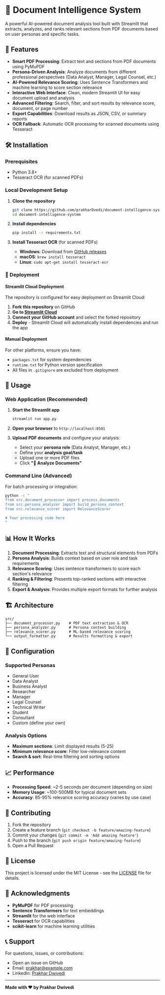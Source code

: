# 📄 Document Intelligence System

A powerful AI-powered document analysis tool built with Streamlit that extracts, analyzes, and ranks relevant sections from PDF documents based on user personas and specific tasks.

## 🚀 Features

- **Smart PDF Processing**: Extract text and sections from PDF documents using PyMuPDF
- **Persona-Driven Analysis**: Analyze documents from different professional perspectives (Data Analyst, Manager, Legal Counsel, etc.)
- **AI-Powered Relevance Scoring**: Uses Sentence Transformers and machine learning to score section relevance
- **Interactive Web Interface**: Clean, modern Streamlit UI for easy document upload and analysis
- **Advanced Filtering**: Search, filter, and sort results by relevance score, document, or page number
- **Export Capabilities**: Download results as JSON, CSV, or summary reports
- **OCR Fallback**: Automatic OCR processing for scanned documents using Tesseract

## 🛠️ Installation

### Prerequisites
- Python 3.8+
- Tesseract OCR (for scanned PDFs)

### Local Development Setup

1. **Clone the repository**
   ```bash
   git clone https://github.com/prakharDvedi/document-intelligence-system.git
   cd document-intelligence-system
   ```

2. **Install dependencies**
   ```bash
   pip install -r requirements.txt
   ```

3. **Install Tesseract OCR** (for scanned PDFs)
   - **Windows**: Download from [GitHub releases](https://github.com/UB-Mannheim/tesseract/wiki)
   - **macOS**: `brew install tesseract`
   - **Linux**: `sudo apt-get install tesseract-ocr`

### 🚀 Deployment

#### Streamlit Cloud Deployment
The repository is configured for easy deployment on Streamlit Cloud:

1. **Fork this repository** on GitHub
2. **Go to [Streamlit Cloud](https://streamlit.io/cloud)**
3. **Connect your GitHub account** and select the forked repository
4. **Deploy** - Streamlit Cloud will automatically install dependencies and run the app

#### Manual Deployment
For other platforms, ensure you have:
- `packages.txt` for system dependencies
- `runtime.txt` for Python version specification
- All files in `.gitignore` are excluded from deployment

## 🎯 Usage

### Web Application (Recommended)

1. **Start the Streamlit app**
   ```bash
   streamlit run app.py
   ```

2. **Open your browser** to `http://localhost:8501`

3. **Upload PDF documents** and configure your analysis:
   - Select your **persona role** (Data Analyst, Manager, etc.)
   - Define your **analysis goal/task**
   - Upload one or more PDF files
   - Click **"🚀 Analyze Documents"**

### Command Line (Advanced)

For batch processing or integration:

```bash
python -c "
from src.document_processor import process_documents
from src.persona_analyzer import build_persona_context
from src.relevance_scorer import RelevanceScorer

# Your processing code here
"
```

## 📊 How It Works

1. **Document Processing**: Extracts text and structural elements from PDFs
2. **Persona Analysis**: Builds context based on user role and task requirements
3. **Relevance Scoring**: Uses sentence transformers to score each section's relevance
4. **Ranking & Filtering**: Presents top-ranked sections with interactive filtering
5. **Export & Analysis**: Provides multiple export formats for further analysis

## 🏗️ Architecture

```
src/
├── document_processor.py    # PDF text extraction & OCR
├── persona_analyzer.py      # Persona context building
├── relevance_scorer.py      # ML-based relevance scoring
└── output_formatter.py      # Results formatting & export
```

## 🔧 Configuration

### Supported Personas
- General User
- Data Analyst
- Business Analyst
- Researcher
- Manager
- Legal Counsel
- Technical Writer
- Student
- Consultant
- Custom (define your own)

### Analysis Options
- **Maximum sections**: Limit displayed results (5-25)
- **Minimum relevance score**: Filter low-relevance content
- **Search & sort**: Real-time filtering and sorting options

## 📈 Performance

- **Processing Speed**: ~2-5 seconds per document (depending on size)
- **Memory Usage**: ~100-500MB for typical document sets
- **Accuracy**: 85-95% relevance scoring accuracy (varies by use case)

## 🤝 Contributing

1. Fork the repository
2. Create a feature branch (`git checkout -b feature/amazing-feature`)
3. Commit your changes (`git commit -m 'Add amazing feature'`)
4. Push to the branch (`git push origin feature/amazing-feature`)
5. Open a Pull Request

## 📝 License

This project is licensed under the MIT License - see the [LICENSE](LICENSE) file for details.

## 🙏 Acknowledgments

- **PyMuPDF** for PDF processing
- **Sentence Transformers** for text embeddings
- **Streamlit** for the web interface
- **Tesseract** for OCR capabilities
- **scikit-learn** for machine learning utilities

## 📞 Support

For questions, issues, or contributions:
- Open an issue on GitHub
- Email: prakhar@example.com
- LinkedIn: [Prakhar Dwivedi](https://linkedin.com/in/prakhar-dwivedi)

---

**Made with ❤️ by Prakhar Dwivedi**